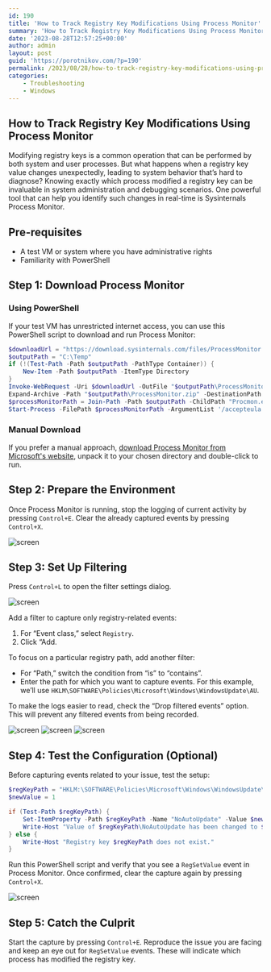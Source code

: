 ```yaml
---
id: 190
title: 'How to Track Registry Key Modifications Using Process Monitor'
summary: 'How to Track Registry Key Modifications Using Process Monitor'
date: '2023-08-28T12:57:25+00:00'
author: admin
layout: post
guid: 'https://porotnikov.com/?p=190'
permalink: /2023/08/28/how-to-track-registry-key-modifications-using-process-monitor/
categories:
    - Troubleshooting
    - Windows
---
```

## How to Track Registry Key Modifications Using Process Monitor

Modifying registry keys is a common operation that can be performed by both system and user processes. But what happens when a registry key value changes unexpectedly, leading to system behavior that’s hard to diagnose? Knowing exactly which process modified a registry key can be invaluable in system administration and debugging scenarios. One powerful tool that can help you identify such changes in real-time is Sysinternals Process Monitor.

## Pre-requisites

- A test VM or system where you have administrative rights
- Familiarity with PowerShell

## Step 1: Download Process Monitor

### Using PowerShell

If your test VM has unrestricted internet access, you can use this PowerShell script to download and run Process Monitor:

```powershell
$downloadUrl = "https://download.sysinternals.com/files/ProcessMonitor.zip"
$outputPath = "C:\Temp"
if (!(Test-Path -Path $outputPath -PathType Container)) {
    New-Item -Path $outputPath -ItemType Directory
}
Invoke-WebRequest -Uri $downloadUrl -OutFile "$outputPath\ProcessMonitor.zip"
Expand-Archive -Path "$outputPath\ProcessMonitor.zip" -DestinationPath $outputPath -Force
$processMonitorPath = Join-Path -Path $outputPath -ChildPath "Procmon.exe"
Start-Process -FilePath $processMonitorPath -ArgumentList '/accepteula'
```

### Manual Download

If you prefer a manual approach, [download Process Monitor from Microsoft's website](https://learn.microsoft.com/en-us/sysinternals/downloads/procmon), unpack it to your chosen directory and double-click to run.

## Step 2: Prepare the Environment

Once Process Monitor is running, stop the logging of current activity by pressing `Control+E`. Clear the already captured events by pressing `Control+X`.

![screen](https://cdn.porotnikov.com/media/2023/08/24235746/image-6.png)

## Step 3: Set Up Filtering

Press `Control+L` to open the filter settings dialog.

![screen](https://cdn.porotnikov.com/media/2023/08/24235745/image-7.png)  

Add a filter to capture only registry-related events:

1. For “Event class,” select `Registry`.
2. Click “Add.

To focus on a particular registry path, add another filter:

- For “Path,” switch the condition from “is” to “contains”.
- Enter the path for which you want to capture events. For this example, we’ll use `HKLM\SOFTWARE\Policies\Microsoft\Windows\WindowsUpdate\AU`.

To make the logs easier to read, check the “Drop filtered events” option. This will prevent any filtered events from being recorded.

![screen](https://cdn.porotnikov.com/media/2023/08/24235745/image-8-1024x174.png)
![screen](https://cdn.porotnikov.com/media/2023/08/24235743/image-10-1024x147.png)
![screen](https://cdn.porotnikov.com/media/2023/08/24235742/image-11.png)

## Step 4: Test the Configuration (Optional)

Before capturing events related to your issue, test the setup:

```powershell
$regKeyPath = "HKLM:\SOFTWARE\Policies\Microsoft\Windows\WindowsUpdate\AU"
$newValue = 1

if (Test-Path $regKeyPath) {
    Set-ItemProperty -Path $regKeyPath -Name "NoAutoUpdate" -Value $newValue
    Write-Host "Value of $regKeyPath\NoAutoUpdate has been changed to $newValue"
} else {
    Write-Host "Registry key $regKeyPath does not exist."
}
```

Run this PowerShell script and verify that you see a `RegSetValue` event in Process Monitor. Once confirmed, clear the capture again by pressing `Control+X`.

![screen](https://cdn.porotnikov.com/media/2023/08/24235742/image-12-1024x77.png)

## Step 5: Catch the Culprit

Start the capture by pressing `Control+E`. Reproduce the issue you are facing and keep an eye out for `RegSetValue` events. These will indicate which process has modified the registry key.

